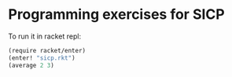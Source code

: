 Programming exercises for SICP
====

To run it in racket repl:

```scheme
(require racket/enter)
(enter! "sicp.rkt")
(average 2 3)
```
